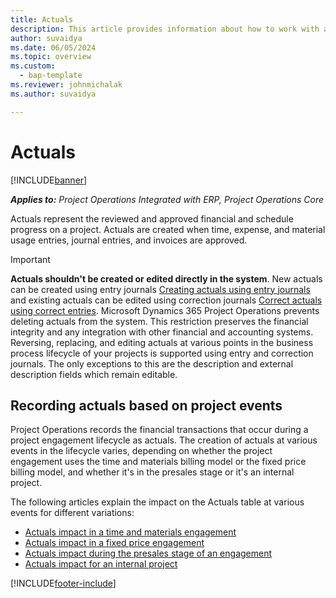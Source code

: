 ```yaml
---
title: Actuals
description: This article provides information about how to work with actuals in Microsoft Dynamics 365 Project Operations.
author: suvaidya
ms.date: 06/05/2024
ms.topic: overview
ms.custom: 
  - bap-template
ms.reviewer: johnmichalak
ms.author: suvaidya

---
```


# Actuals

[!INCLUDE[banner](../includes/banner.md)]

_**Applies to:** Project Operations Integrated with ERP, Project Operations Core_

Actuals represent the reviewed and approved financial and schedule progress on a project. Actuals are created when time, expense, and material usage entries, journal entries, and invoices are approved.

> [!IMPORTANT]
> **Actuals shouldn't be created or edited directly in the system**. New actuals can be created using entry journals [Creating actuals using entry journals](create-confirm-entry-journals.md) and existing actuals can be edited using correction journals [Correct actuals using correct entries](create-confirm-correction-journals.md). Microsoft Dynamics 365 Project Operations prevents deleting actuals from the system. This restriction preserves the financial integrity and any integration with other financial and accounting systems. Reversing, replacing, and editing actuals at various points in the business process lifecycle of your projects is supported using entry and correction journals. The only exceptions to this are the description and external description fields which remain editable.

## Recording actuals based on project events

Project Operations records the financial transactions that occur during a project engagement lifecycle as actuals. The creation of actuals at various events in the lifecycle varies, depending on whether the project engagement uses the time and materials billing model or the fixed price billing model, and whether it's in the presales stage or it's an internal project.

The following articles explain the impact on the Actuals table at various events for different variations:

- [Actuals impact in a time and materials engagement](ActualsonTM.md)
- [Actuals impact in a fixed price engagement](ActualonFP.md)
- [Actuals impact during the presales stage of an engagement](ActualonPreSales.md)
- [Actuals impact for an internal project](ActualonInternal.md)

[!INCLUDE[footer-include](../includes/footer-banner.md)]
